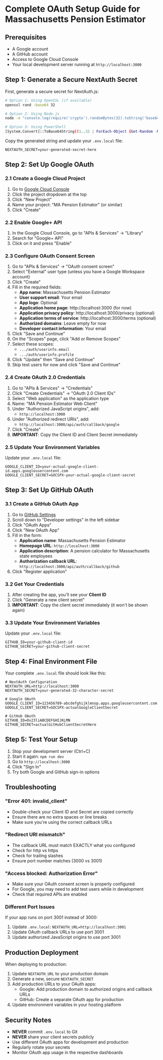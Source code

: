 # Complete OAuth Setup Guide for Massachusetts Pension Estimator

## Prerequisites
- A Google account
- A GitHub account
- Access to Google Cloud Console
- Your local development server running at `http://localhost:3000`

## Step 1: Generate a Secure NextAuth Secret

First, generate a secure secret for NextAuth.js:

```bash
# Option 1: Using OpenSSL (if available)
openssl rand -base64 32

# Option 2: Using Node.js
node -e "console.log(require('crypto').randomBytes(32).toString('base64'))"

# Option 3: Using PowerShell
[System.Convert]::ToBase64String((1..32 | ForEach-Object {Get-Random -Maximum 256}))
```

Copy the generated string and update your `.env.local` file:
```
NEXTAUTH_SECRET=your-generated-secret-here
```

## Step 2: Set Up Google OAuth

### 2.1 Create a Google Cloud Project

1. Go to [Google Cloud Console](https://console.cloud.google.com/)
2. Click the project dropdown at the top
3. Click "New Project"
4. Name your project: "MA Pension Estimator" (or similar)
5. Click "Create"

### 2.2 Enable Google+ API

1. In the Google Cloud Console, go to "APIs & Services" → "Library"
2. Search for "Google+ API"
3. Click on it and press "Enable"

### 2.3 Configure OAuth Consent Screen

1. Go to "APIs & Services" → "OAuth consent screen"
2. Select "External" user type (unless you have a Google Workspace account)
3. Click "Create"
4. Fill in the required fields:
   - **App name**: Massachusetts Pension Estimator
   - **User support email**: Your email
   - **App logo**: Optional
   - **Application home page**: http://localhost:3000 (for now)
   - **Application privacy policy**: http://localhost:3000/privacy (optional)
   - **Application terms of service**: http://localhost:3000/terms (optional)
   - **Authorized domains**: Leave empty for now
   - **Developer contact information**: Your email
5. Click "Save and Continue"
6. On the "Scopes" page, click "Add or Remove Scopes"
7. Select these scopes:
   - `.../auth/userinfo.email`
   - `.../auth/userinfo.profile`
8. Click "Update" then "Save and Continue"
9. Skip test users for now and click "Save and Continue"

### 2.4 Create OAuth 2.0 Credentials

1. Go to "APIs & Services" → "Credentials"
2. Click "Create Credentials" → "OAuth 2.0 Client IDs"
3. Select "Web application" as the application type
4. Name: "MA Pension Estimator Web Client"
5. Under "Authorized JavaScript origins", add:
   - `http://localhost:3000`
6. Under "Authorized redirect URIs", add:
   - `http://localhost:3000/api/auth/callback/google`
7. Click "Create"
8. **IMPORTANT**: Copy the Client ID and Client Secret immediately

### 2.5 Update Your Environment Variables

Update your `.env.local` file:
```
GOOGLE_CLIENT_ID=your-actual-google-client-id.apps.googleusercontent.com
GOOGLE_CLIENT_SECRET=GOCSPX-your-actual-google-client-secret
```

## Step 3: Set Up GitHub OAuth

### 3.1 Create a GitHub OAuth App

1. Go to [GitHub Settings](https://github.com/settings/profile)
2. Scroll down to "Developer settings" in the left sidebar
3. Click "OAuth Apps"
4. Click "New OAuth App"
5. Fill in the form:
   - **Application name**: Massachusetts Pension Estimator
   - **Homepage URL**: `http://localhost:3000`
   - **Application description**: A pension calculator for Massachusetts state employees
   - **Authorization callback URL**: `http://localhost:3000/api/auth/callback/github`
6. Click "Register application"

### 3.2 Get Your Credentials

1. After creating the app, you'll see your **Client ID**
2. Click "Generate a new client secret"
3. **IMPORTANT**: Copy the client secret immediately (it won't be shown again)

### 3.3 Update Your Environment Variables

Update your `.env.local` file:
```
GITHUB_ID=your-github-client-id
GITHUB_SECRET=your-github-client-secret
```

## Step 4: Final Environment File

Your complete `.env.local` file should look like this:

```env
# NextAuth Configuration
NEXTAUTH_URL=http://localhost:3000
NEXTAUTH_SECRET=your-generated-32-character-secret

# Google OAuth
GOOGLE_CLIENT_ID=123456789-abcdefghijklmnop.apps.googleusercontent.com
GOOGLE_CLIENT_SECRET=GOCSPX-actualGoogleClientSecret

# GitHub OAuth
GITHUB_ID=Ov23liABCDEFGHIJKLMN
GITHUB_SECRET=actualGitHubClientSecretHere
```

## Step 5: Test Your Setup

1. Stop your development server (Ctrl+C)
2. Start it again: `npm run dev`
3. Go to `http://localhost:3000`
4. Click "Sign In"
5. Try both Google and GitHub sign-in options

## Troubleshooting

### "Error 401: invalid_client"
- Double-check your Client ID and Secret are copied correctly
- Ensure there are no extra spaces or line breaks
- Make sure you're using the correct callback URLs

### "Redirect URI mismatch"
- The callback URL must match EXACTLY what you configured
- Check for http vs https
- Check for trailing slashes
- Ensure port number matches (3000 vs 3001)

### "Access blocked: Authorization Error"
- Make sure your OAuth consent screen is properly configured
- For Google, you may need to add test users while in development
- Check that required APIs are enabled

### Different Port Issues
If your app runs on port 3001 instead of 3000:
1. Update `.env.local`: `NEXTAUTH_URL=http://localhost:3001`
2. Update OAuth callback URLs to use port 3001
3. Update authorized JavaScript origins to use port 3001

## Production Deployment

When deploying to production:
1. Update `NEXTAUTH_URL` to your production domain
2. Generate a new, secure `NEXTAUTH_SECRET`
3. Add production URLs to your OAuth apps:
   - Google: Add production domain to authorized origins and callback URLs
   - GitHub: Create a separate OAuth app for production
4. Update environment variables in your hosting platform

## Security Notes

- **NEVER** commit `.env.local` to Git
- **NEVER** share your client secrets publicly
- Use different OAuth apps for development and production
- Regularly rotate your secrets
- Monitor OAuth app usage in the respective dashboards 